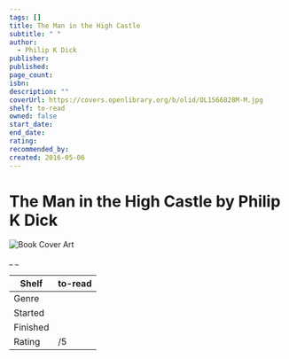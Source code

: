 ```yaml
---
tags: []
title: The Man in the High Castle
subtitle: " "
author:
  - Philip K Dick
publisher:
published:
page_count:
isbn:
description: ""
coverUrl: https://covers.openlibrary.org/b/olid/OL1566828M-M.jpg
shelf: to-read
owned: false
start_date:
end_date:
rating:
recommended_by:
created: 2016-05-06
---
```


# The Man in the High Castle by Philip K Dick

![Book Cover Art](https://covers.openlibrary.org/b/olid/OL1566828M-M.jpg)

_ _

| Shelf | to-read |
| --- | --- |
| Genre |  |
| Started |  |
| Finished |  |
| Rating | /5 |

